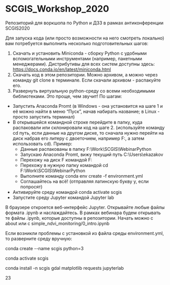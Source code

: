 # SCGIS_Workshop_2020
Репозиторий для воркшопа по Python и ДЗЗ в рамках антиконференции SCGIS2020

Для запуска кода (или просто возможности на него смотреть локально) вам потребуется выполнить несколько подготовительных шагов:

1. Скачать и установить Miniconda - сборку Python с удобными вспомогательными инструментами (например, пакетными менеджерами). Дистрибутивы для всех систем доступны здесь: https://docs.conda.io/en/latest/miniconda.html
2. Скачать код в этом репозитории. Можно архивом, а можно через команду git clone в терминале. Если скачали архивом - распакуйте его.
3. Развернуть виртуальную python-среду со всеми необходимыми библиотеками. Это проще, чем звучит! По шагам:
* Запустить Anaconda Promt (в Windows - она установится на шаге 1 и её можно найти в меню “Пуск”, начав набирать название; в Linux - просто запустить терминал)
* В открывшейся командной строке перейдите в папку, куда распаковали или склонировали код на шаге 2. (используйте команду cd путь, если данные на другом диске, то сначала нужно перейти на диск набрав его литеру с двоеточием, например F:, а затем использовать cd). Пример:
    + Данные распакованы в папку F:\Work\SCGIS\WebinarPython
    + Запускаю Anaconda Promt, вижу текущий путь C:\Users\ekazakov
    + Перехожу на диск F командой F:
    + Перехожу в нужную папку командой cd F:\Work\SCGIS\WebinarPython
    + Выполните команду conda env create -f environment.yml
    + Соглашайтесь на всё! (отправляя латинскую букву y, если попросят)
* Активируйте среду командой conda activate scgis
* Запустите среду Jupyter командой Jupyter lab

В браузере откроется веб-интерфейс Jupyter. Открывайте любые файлы формата .ipynb и наслаждайтесь. В рамках вебинара будем открывать те файлы .ipynb, которые доступны в репозитории. Начать можно с about или с simple_ndvi_monitoring/0_intro.ipynb

Если возникли проблемы с установкой из файла среды environment.yml, то разверните среду вручную:

conda create --name scgis python=3

conda activate scgis

conda install -n scgis gdal matplotlib requests jupyterlab

23